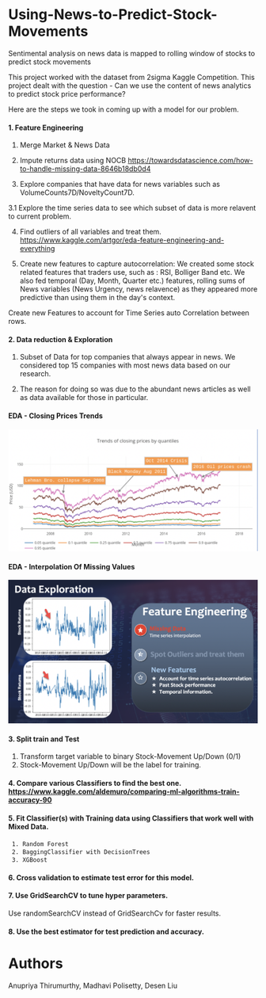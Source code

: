 # Using-News-to-Predict-Stock-Movements
Sentimental analysis on news data is mapped to rolling window of stocks to predict stock movements

This project worked with the dataset from 2sigma Kaggle Competition. This project dealt with the question - Can we use the content of news analytics to predict stock price performance? 

Here are the steps we took in coming up with a model for our problem.

#### 1. Feature Engineering

1. Merge Market & News Data

2. Impute returns data using NOCB https://towardsdatascience.com/how-to-handle-missing-data-8646b18db0d4

3. Explore companies that have data for news variables such as VolumeCounts7D/NoveltyCount7D. 

3.1 Explore the time series data to see which subset of data is more relavent to current problem.
  
4. Find outliers of all variables and treat them. https://www.kaggle.com/artgor/eda-feature-engineering-and-everything

5. Create new features to capture autocorrelation:  We created some stock related features that traders use, such as : RSI, Bolliger Band etc. We also fed temporal (Day, Month, Quarter etc.) features, rolling sums of News variables (News Urgency, news relavence) as they appeared more predictive than using them in the day's context.


Create new Features to account for Time Series auto Correlation between rows.

#### 2. Data reduction & Exploration

1. Subset of Data for top companies that always appear in news. We considered top 15 companies with most news data based on our research.

2. The reason for doing so was due to the abundant news articles as well as data available for those in particular.

#### EDA - Closing Prices Trends

![Alt text](ClosingPricesTrends.png?raw=true "ClosingPricesTrends.png")

#### EDA - Interpolation Of Missing Values

![Alt text](InterpolationOfMissingValues.png?raw=true "InterpolationOfMissingValues.png")

#### 3. Split train and Test

1. Transform target variable to binary Stock-Movement Up/Down (0/1)
2. Stock-Movement Up/Down will be the label for training.
 
#### 4. Compare various Classifiers to find the best one. https://www.kaggle.com/aldemuro/comparing-ml-algorithms-train-accuracy-90 

#### 5. Fit Classifier(s) with Training data using Classifiers that work well with Mixed Data.

     1. Random Forest
     2. BaggingClassifier with DecisionTrees
     3. XGBoost
      
#### 6. Cross validation to estimate test error for this model.


#### 7. Use GridSearchCV to tune hyper parameters.
Use randomSearchCV instead of GridSearchCv for faster results.

#### 8. Use the best estimator for test prediction and accuracy.


# Authors

Anupriya Thirumurthy, Madhavi Polisetty, Desen Liu

